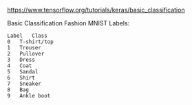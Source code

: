 https://www.tensorflow.org/tutorials/keras/basic_classification


Basic Classification Fashion MNIST Labels:
```
Label	Class
0	T-shirt/top
1	Trouser
2	Pullover
3	Dress
4	Coat
5	Sandal
6	Shirt
7	Sneaker
8	Bag
9	Ankle boot
```

